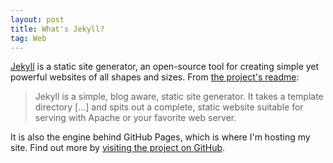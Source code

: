 ```yaml
---
layout: post
title: What's Jekyll?
tag: Web
---
```


[Jekyll](http://jekyllrb.com) is a static site generator, an open-source tool for creating simple yet powerful websites of all shapes and sizes. From [the project's readme](https://github.com/mojombo/jekyll/blob/master/README.markdown):

  > Jekyll is a simple, blog aware, static site generator. It takes a template directory [...] and spits out a complete, static website suitable for serving with Apache or your favorite web server. 
  
  It is also the engine behind GitHub Pages, which is where I'm hosting my site. 
Find out more by [visiting the project on GitHub](https://github.com/mojombo/jekyll).

